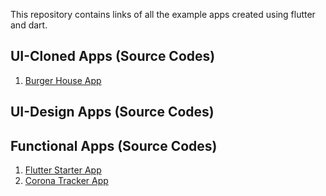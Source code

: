 This repository contains links of all the example apps created using flutter and dart.
## UI-Cloned Apps (Source Codes)</h1>
1. [Burger House App](https://github.com/shuvam-koirala/BurgerHouse-UI-clone)
## UI-Design Apps (Source Codes)</h1>
## Functional Apps (Source Codes)</h1>
1. [Flutter Starter App](https://github.com/shuvam-koirala/flutter_starter_app)
2. [Corona Tracker App](https://github.com/shuvam-koirala/track_corona)
